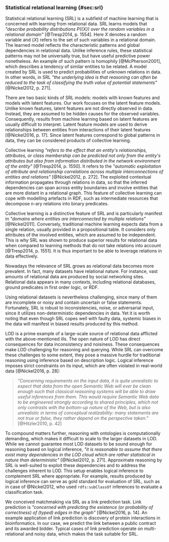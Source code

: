 ### Statistical relational learning {#sec:srl}

Statistical relational learning (SRL) is a subfield of machine learning that is concerned with learning from relational data.
SRL learns models that *"describe probability distributions $P(\{X\})$ over the random variables in a relational domain"* [@Tresp2014, p. 1554].
Here $X$ denotes a random variable and $\{X\}$ refers to the set of such variables in a relational domain.
The learned model reflects the characteristic patterns and global dependencies in relational data.
Unlike inference rules, these statistical patterns may not be universally true, but have useful predictive power nonetheless.
An example of such pattern is homophily [@McPherson2001], which describes a tendency of similar entities to be related.
A model created by SRL is used to predict probabilities of unknown relations in data.
In other words, in SRL *"the underlying idea is that reasoning can often be reduced to the task of classifying the truth value of potential statements"* [@Nickel2012, p. 271].

<!-- #### Collective learning with latent feature models -->

There are two basic kinds of SRL models: models with known features and models with latent features.
Our work focuses on the latent feature models.
Unlike known features, latent features are not directly observed in data.
Instead, they are assumed to be hidden causes for the observed variables.
Consequently, results from machine learning based on latent features are usually difficult to interpret.
Latent feature models are used to derive relationships between entities from interactions of their latent features [@Nickel2016, p. 17].
Since latent features correspond to global patterns in data, they can be considered products of collective learning.

<!--
Latent feature models (tensor factorization) assume that features are conditionally independent.
Latent features model global patterns. On the other hand, graph feature models are suitable for local patterns.
Creating latent features is also called predicate invention.
-->

Collective learning *"refers to the effect that an entity's relationships, attributes, or class membership can be predicted not only from the entity's attributes but also from information distributed in the network environment of the entity"* [@Tresp2014, p. 1550].
It refers to the *"automatic exploitation of attribute and relationship correlations across multiple interconnections of entities and relations"* [@Nickel2012, p. 272].
The exploited contextual information propagates through relations in data, so that the inferred dependencies can span across entity boundaries and involve entities that are more distant in a relational graph.
This feature of collective learning can cope with modelling artefacts in RDF, such as intermediate resources that decompose n-ary relations into binary predicates.

<!--
*"In relational data, the similarity of entities is determined by the similarity of their relationships"* [@Nickel2013c, p. 620]
*"Some Relational Machine Learning approaches can exploit contextual information that might be more distant in the relational graph, a capability often referred to as collective learning."* [@Nickel2012, p. 271]
Information propagates through the relations in data.
*"Collective learning is a form of relational learning where information distant in the graph can be made useful."*
<http://www.eswc2012.org/sites/default/files/Tutorial4-Material.pdf>
dependencies can be derived across entity boundaries, such as homophily (entities tend to be associated with similar entities)
Importance for modelling artefacts, such as intermediate resources that decompose complex relations into binary predicates: *"Since attributes and complex relations are often connected by intermediary nodes such as blank nodes or abstract entities when modeled according to the RDF formalism, this collective learning ability of RESCAL is a very important feature for learning on the Semantic Web."* [@Nickel2012, p. 272]
Transitivity of relations, discovery of indirect relations
-->

Collective learning is a distinctive feature of SRL and is particularly manifest in *"domains where entities are interconnected by multiple relations"* [@Nickel2011].
Conversely, traditional machine learning expects data from a single relation, usually provided in a propositional table.
It considers only attributes of the involved entities, which are assumed to be independent.
This is why SRL was shown to produce superior results for relational data when compared to learning methods that do not take relations into account [@Tresp2014, p. 1551].
It is thus important to be able to leverage relations in data effectively.

Nowadays the relevance of SRL grows as relational data becomes more prevalent.
In fact, many datasets have relational nature.
For instance, vast amounts of relational data are produced by social networking sites.
Relational data appears in many contexts, including relational databases, ground predicates in first order logic, or RDF.

Using relational datasets is nevertheless challenging, since many of them are incomplete or noisy and contain uncertain or false statements.
Fortunately, SRL is robust to inconsistencies, noise, or adversarial input, since it utilizes non-deterministic dependencies in data.
Yet it is worth noting that even though SRL copes well with faulty data, systemic biases in the data will manifest in biased results produced by this method.

<!-- #### Statistical relational learning for linked open data -->

LOD is a prime example of a large-scale source of relational data afflicted with the above-mentioned ills.
The open nature of LOD has direct consequences for data inconsistency and noisiness.
These consequences make LOD challenging for reasoning and querying.
While SRL can overcome these challenges to some extent, they pose a massive hurdle for traditional reasoning using inference based on description logic.
Logical inference imposes strict constraints on its input, which are often violated in real-world data [@Nickel2016, p. 28]:

> *"Concerning requirements on the input data, it is quite unrealistic to expect that data from the open Semantic Web will ever be clean enough such that classical reasoning systems will be able to draw useful inferences from them.
This would require Semantic Web data to be engineered strongly according to shared principles, which not only contrasts with the bottom-up nature of the Web, but is also unrealistic in terms of conceptual realizability: many statements are not true or false, they rather depend on the perspective taken."* [@Hitzler2010, p. 42]

To compound matters further, reasoning with ontologies is computationally demanding, which makes it difficult to scale to the larger datasets in LOD.
While we cannot guarantee most LOD datasets to be sound enough for reasoning based on logical inference, *"it is reasonable to assume that there exist many dependencies in the LOD cloud which are rather statistical in nature than deterministic"* [@Nickel2012, p. 271].
Approximate reasoning by SRL is well-suited to exploit these dependencies and to address the challenges inherent to LOD.
This setup enables logical inference to complement SRL where appropriate.
For example, results produced by logical inference can serve as gold standard for evaluation of SRL, such as in case of @Nickel2012, who used `rdfs:subClassOf` inferences to evaluate a classification task.

<!--
Relational features can be enriched with aggregations.

Relational learning typically involves unirelational graphs.
We focus on multi-relational data in RDF.
-->

<!-- #### Link prediction -->

We conceived matchmaking via SRL as a link prediction task.
Link prediction is *"concerned with predicting the existence (or probability of correctness) of (typed) edges in the graph"* [@Nickel2016, p. 14].
An example application of link prediction is discovery of protein interactions in bioinformatics.
In our case, we predict the link between a public contract and its awarded bidder.
Typical cases of link prediction operate on multi-relational and noisy data, which makes the task suitable for SRL.

<!--
There is an inherent disproportion between existing and potential links in link prediction.
*"In the context of knowledge graphs, link prediction is also referred to as knowledge graph completion."* [@Nickel2016, p. 14]
-->

<!-- Out-takes

SRL exploits correlations in the target relation.
Knowledge graphs encode the existence of facts. [@Nickel2016, p. 25]
-->
